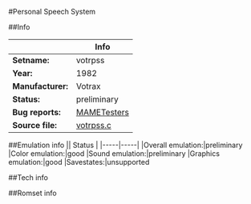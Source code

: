 #Personal Speech System

##Info

||Info|
|-----|-----|
|**Setname:**|votrpss
|**Year:**|1982
|**Manufacturer:**|Votrax
|**Status:**|preliminary
|**Bug reports:**|[MAMETesters](http://mametesters.org/view_all_set.php?type=1&temporary=y&search=votrpss.c)
|**Source file:**|[votrpss.c](https://github.com/mamedev/mame/blob/master/src/mess/drivers/votrpss.c)

##Emulation info
|| Status |
|-----|-----|
|Overall emulation:|preliminary
|Color emulation:|good
|Sound emulation:|preliminary
|Graphics emulation:|good
|Savestates:|unsupported

##Tech info

##Romset info

<!--- START OF EDITED COMMENT DO NOT TOUCH TEXT ABOVE-->
